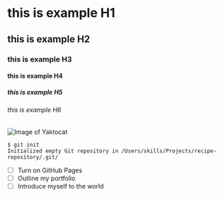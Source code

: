 # this is example H1
## this is example H2
### this is example H3
#### this is example H4
##### this is example H5
###### this is example H6
![Image of Yaktocat](https://octodex.github.com/images/yaktocat.png)
```
$ git init
Initialized empty Git repository in /Users/skills/Projects/recipe-repository/.git/
```
- [ ] Turn on GitHub Pages
- [ ] Outline my portfolio
- [ ] Introduce myself to the world
